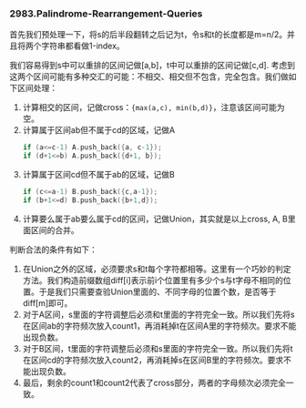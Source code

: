 ### 2983.Palindrome-Rearrangement-Queries

首先我们预处理一下，将s的后半段翻转之后记为t，令s和t的长度都是m=n/2。并且将两个字符串都看做1-index。

我们容易得到s中可以重排的区间记做[a,b]，t中可以重排的区间记做[c,d]. 考虑到这两个区间可能有多种交汇的可能：不相交、相交但不包含，完全包含。我们做如下区间处理：
1. 计算相交的区间，记做cross：```{max(a,c), min(b,d)}```，注意该区间可能为空。
2. 计算属于区间ab但不属于cd的区域，记做A
   ```cpp
   if (a<=c-1) A.push_back({a, c-1});
   if (d+1<=b) A.push_back({d+1, b});
   ```
3. 计算属于区间cd但不属于ab的区域，记做B
   ```cpp
   if (c<=a-1) B.push_back({c,a-1});
   if (b+1<=d) B.push_back({b+1,d});
   ```
4. 计算要么属于ab要么属于cd的区间，记做Union，其实就是以上cross, A, B里面区间的合并。

判断合法的条件有如下：
1. 在Union之外的区域，必须要求s和t每个字符都相等。这里有一个巧妙的判定方法。我们构造前缀数组diff[i]表示前i个位置里有多少个s与t字母不相同的位置。于是我们只需要查验Union里面的、不同字母的位置个数，是否等于diff[m]即可。
2. 对于A区间，s里面的字符调整后必须和t里面的字符完全一致。所以我们先将s在区间ab的字符频次放入count1，再消耗掉t在区间A里的字符频次。要求不能出现负数。
3. 对于B区间，t里面的字符调整后必须和s里面的字符完全一致。所以我们先将t在区间cd的字符频次放入count2，再消耗掉s在区间B里的字符频次。要求不能出现负数。
4. 最后，剩余的count1和count2代表了cross部分，两者的字母频次必须完全一致。

